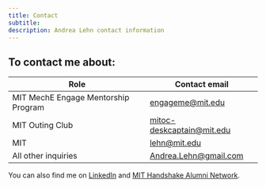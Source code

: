 ```yaml
---
title: Contact
subtitle: 
description: Andrea Lehn contact information 
---
```


## To contact me about:

| Role                                | Contact email             |
|-------------------------------------|---------------------------|
| MIT MechE Engage Mentorship Program | engageme@mit.edu          |
| MIT Outing Club                     | mitoc-deskcaptain@mit.edu |
| MIT                                 | lehn@mit.edu              |
| All other inquiries                 | Andrea.Lehn@gmail.com     |

You can also find me on [LinkedIn](https://www.linkedin.com/in/amlehn/) and [MIT Handshake Alumni Network](https://app.joinhandshake.com/stu/users/18825035).
